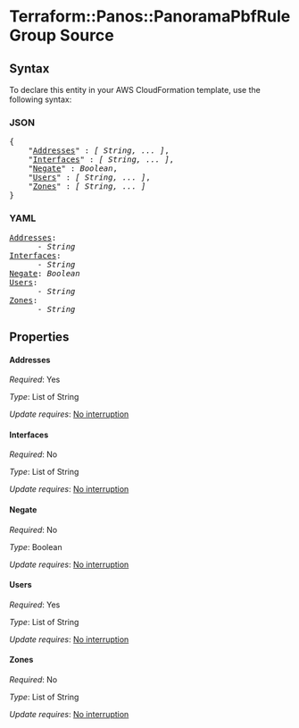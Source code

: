 # Terraform::Panos::PanoramaPbfRuleGroup Source

## Syntax

To declare this entity in your AWS CloudFormation template, use the following syntax:

### JSON

<pre>
{
    "<a href="#addresses" title="Addresses">Addresses</a>" : <i>[ String, ... ]</i>,
    "<a href="#interfaces" title="Interfaces">Interfaces</a>" : <i>[ String, ... ]</i>,
    "<a href="#negate" title="Negate">Negate</a>" : <i>Boolean</i>,
    "<a href="#users" title="Users">Users</a>" : <i>[ String, ... ]</i>,
    "<a href="#zones" title="Zones">Zones</a>" : <i>[ String, ... ]</i>
}
</pre>

### YAML

<pre>
<a href="#addresses" title="Addresses">Addresses</a>: <i>
      - String</i>
<a href="#interfaces" title="Interfaces">Interfaces</a>: <i>
      - String</i>
<a href="#negate" title="Negate">Negate</a>: <i>Boolean</i>
<a href="#users" title="Users">Users</a>: <i>
      - String</i>
<a href="#zones" title="Zones">Zones</a>: <i>
      - String</i>
</pre>

## Properties

#### Addresses

_Required_: Yes

_Type_: List of String

_Update requires_: [No interruption](https://docs.aws.amazon.com/AWSCloudFormation/latest/UserGuide/using-cfn-updating-stacks-update-behaviors.html#update-no-interrupt)

#### Interfaces

_Required_: No

_Type_: List of String

_Update requires_: [No interruption](https://docs.aws.amazon.com/AWSCloudFormation/latest/UserGuide/using-cfn-updating-stacks-update-behaviors.html#update-no-interrupt)

#### Negate

_Required_: No

_Type_: Boolean

_Update requires_: [No interruption](https://docs.aws.amazon.com/AWSCloudFormation/latest/UserGuide/using-cfn-updating-stacks-update-behaviors.html#update-no-interrupt)

#### Users

_Required_: Yes

_Type_: List of String

_Update requires_: [No interruption](https://docs.aws.amazon.com/AWSCloudFormation/latest/UserGuide/using-cfn-updating-stacks-update-behaviors.html#update-no-interrupt)

#### Zones

_Required_: No

_Type_: List of String

_Update requires_: [No interruption](https://docs.aws.amazon.com/AWSCloudFormation/latest/UserGuide/using-cfn-updating-stacks-update-behaviors.html#update-no-interrupt)

